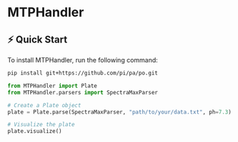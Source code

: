 # MTPHandler

## ⚡️ Quick Start

To install MTPHandler, run the following command:

```bash
pip install git+https://github.com/pi/pa/po.git
```

```python
from MTPHandler import Plate
from MTPHandler.parsers import SpectraMaxParser

# Create a Plate object
plate = Plate.parse(SpectraMaxParser, "path/to/your/data.txt", ph=7.3)

# Visualize the plate
plate.visualize()
```
